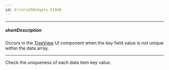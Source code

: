 ```yaml
---
id: ErrorsUIWidgets.E1040
---
```

---
##### shortDescription
Occurs in the [TreeView](/api-reference/10%20UI%20Widgets/dxTreeView '/Documentation/ApiReference/UI_Widgets/dxTreeView/') UI component when the key field value is not unique within the data array.

---
Check the uniqueness of each data item key value.
